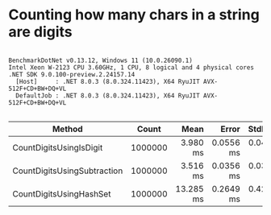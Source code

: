 # Counting how many chars in a string are digits


```

BenchmarkDotNet v0.13.12, Windows 11 (10.0.26090.1)
Intel Xeon W-2123 CPU 3.60GHz, 1 CPU, 8 logical and 4 physical cores
.NET SDK 9.0.100-preview.2.24157.14
  [Host]     : .NET 8.0.3 (8.0.324.11423), X64 RyuJIT AVX-512F+CD+BW+DQ+VL
  DefaultJob : .NET 8.0.3 (8.0.324.11423), X64 RyuJIT AVX-512F+CD+BW+DQ+VL


```
| Method                      | Count   | Mean      | Error     | StdDev    | Ratio | RatioSD |
|---------------------------- |-------- |----------:|----------:|----------:|------:|--------:|
| CountDigitsUsingIsDigit     | 1000000 |  3.980 ms | 0.0556 ms | 0.0493 ms |  1.00 |    0.00 |
| CountDigitsUsingSubtraction | 1000000 |  3.516 ms | 0.0356 ms | 0.0316 ms |  0.88 |    0.01 |
| CountDigitsUsingHashSet     | 1000000 | 13.285 ms | 0.2649 ms | 0.4277 ms |  3.35 |    0.11 |
